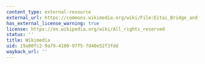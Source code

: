 ```yaml
---
content_type: external-resource
external_url: https://commons.wikimedia.org/wiki/File:Eitai_Bridge_and_Kiyosu_Bridge_by_Koizumi_Kishio.jpg
has_external_license_warning: true
license: https://en.wikipedia.org/wiki/All_rights_reserved
status: ''
title: Wikimedia
uid: 19a00fc2-9a79-4100-97f5-7d40e52f3fdd
wayback_url: ''
---
```

